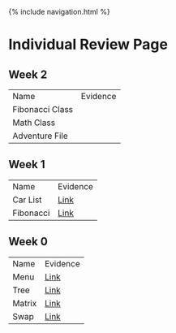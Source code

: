 {% include navigation.html %}

# Individual Review Page

## Week 2

<table>
  <tr>
    <td>Name</td>
    <td>Evidence</td>
  </tr>
  
  <tr>
    <td>Fibonacci Class</td>
    <td></td>
  </tr>
  
  <tr>
    <td>Math Class</td>
    <td></td>
  </tr>
  
  <tr>
    <td>Adventure File</td>
    <td></td>
</table>

## Week 1

<table>
  <tr>
    <td>Name</td>
    <td>Evidence</td>
  </tr>
  
  <tr>
    <td>Car List</td>
    <td><a href="https://github.com/deimie/individual/commit/561ecb86fa782cb453cf60fc092fb385de30e777">Link</a></td>
  </tr>
  
  <tr>
    <td>Fibonacci</td>
    <td><a href="https://github.com/deimie/individual/commit/561ecb86fa782cb453cf60fc092fb385de30e777">Link</a></td>
  </tr>
</table>    
    
## Week 0
    
<table>
  <tr>
    <td>Name</td>
    <td>Evidence</td>
  </tr>
  
  <tr>
    <td>Menu</td>
    <td><a href="https://github.com/deimie/individual/commit/d825d2d7a9b5f42cfc6db9e111508242e27b657e">Link</a></td>
  </tr>
  
  <tr>
    <td>Tree</td>
    <td><a href="https://github.com/deimie/individual/commit/d825d2d7a9b5f42cfc6db9e111508242e27b657e">Link</a></td>
  </tr>
  
  <tr>
    <td>Matrix</td>
    <td><a href="">Link</a></td>
  </tr>
  
  <tr>
    <td>Swap</td>
    <td><a href="">Link</a></td>
  </tr>
</table>
    

    
